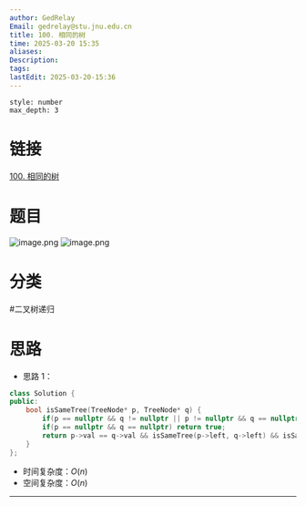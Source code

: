 ```yaml
---
author: GedRelay
Email: gedrelay@stu.jnu.edu.cn
title: 100. 相同的树
time: 2025-03-20 15:35
aliases: 
Description: 
tags: 
lastEdit: 2025-03-20-15:36
---
```


```toc
style: number
max_depth: 3
```

# 链接
[100. 相同的树](https://leetcode.cn/problems/same-tree/) 

# 题目
![image.png](https://ged-pic-bed.oss-cn-guangzhou.aliyuncs.com/img/202503201536716.png)
![image.png](https://ged-pic-bed.oss-cn-guangzhou.aliyuncs.com/img/202503201536919.png)


# 分类
#二叉树递归 

# 思路
- 思路 1：


```cpp
class Solution {
public:
    bool isSameTree(TreeNode* p, TreeNode* q) {
        if(p == nullptr && q != nullptr || p != nullptr && q == nullptr) return false;
        if(p == nullptr && q == nullptr) return true;
        return p->val == q->val && isSameTree(p->left, q->left) && isSameTree(p->right, q->right);
    }
};
```


- 时间复杂度：${O\left( n \right)  }$ 
- 空间复杂度：${O\left( n \right)  }$ 


---

